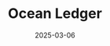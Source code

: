 ---  
layout: startup_page  
title: "Ocean Ledger"  
id: "oceanledger.com"  
permalink: "/oceanledgeroceanledger.com03062025/"  
website: "http://ocean-ledger.com/"  
funding_round: "Pre-Seed"  
funding_amount: "$900K"  
investors: "Ananda Impact Ventures, Silverstrand Capital"  
about: "Ocean Ledger provides high-resolution geospatial analytics for coastal risk assessment. The company uses satellite imagery, machine learning, and site-level data to forecast localized coastal shoreline changes, helping engineering firms, municipalities, environmental services, and insurance companies assess and mitigate coastal risks."  
markets: "Geospatial Analytics, Environmental Science, Insurance, Analytics, Artificial Intelligence (AI), Geospatial"  
hq: "London, England, United Kingdom"  
founded_year: "2023"  
linkedin: "https://www.linkedin.com/company/ocean-ledger"  
twitter: ""  
instagram: ""  
facebook: ""  
crunchbase: "https://www.crunchbase.com/organization/ocean-ledger"  
pitchbook: "https://pitchbook.com/profiles/company/539937-82"  

date_display: "06-Mar-2025"  
date: "2025-03-06"

# SEO Optimization  
meta_title: "Ocean Ledger - Pre-Seed Funding ($900K)"  
meta_description: "Ocean Ledger, Ocean Ledger provides high-resolution geospatial analytics for coastal risk assessment. The company uses satellite imagery, machine learning, and site..."  
meta_keywords: "Ocean Ledger, Geospatial Analytics, Environmental Science, Insurance, Analytics, Artificial Intelligence (AI), Geospatial, Pre-Seed funding"  
canonical_url: "https://startup.projectstartups.com/oceanledgeroceanledger.com03062025/"  
---